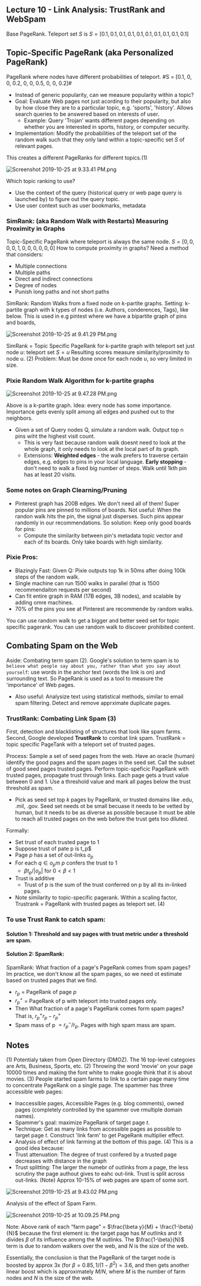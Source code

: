 ## Lecture 10 - Link Analysis: TrustRank and WebSpam
Base PageRank. Teleport set $S$ is $S = [0.1, 0.1, 0.1, 0.1, 0.1, 0.1, 0.1, 0.1, 0.1, 0.1]$
## Topic-Specific PageRank (aka Personalized PageRank)
  PageRank where nodes have different probabilities of teleport. #S = [0.1, 0, 0, 0.2, 0, 0, 0.5, 0, 0, 0.2]#
  - Instead of generic popularity, can we measure popularity within a topic?
  - Goal: Evaluate Web pages not just acording to their popularity, but also by how close they are to a particular topic, e.g. 'sports', 'history'. Allows search queries to be answered based on interests of user.
    - Example: Query 'Trojan' wants different pages depending on whether you are interested in sports, history, or computer security.
  - Implementation: Modify the probabilities of the teleport set of the random walk such that they only land within a topic-specific set $S$ of relevant pages. 
  
  This creates a different PageRanks for different topics.(1)

![Screenshot 2019-10-25 at 9.33.41 PM.png](/assets/blog_resources/D5FD5A77E44CD2B2FB329B6A497A1EEE.png)

Which topic ranking to use? 
 - Use the context of the query (historical query or web page query is launched by) to figure out the query topic. 
 - Use user context such as user bookmarks, metadata

### SimRank: (aka Random Walk with Restarts) Measuring Proximity in Graphs 
Topic-Specific PageRank where teleport is always the same node. $S=[0, 0, 0, 0, 1, 0, 0, 0, 0, 0, 0]$
How to compute proximity in graphs? Need a method that considers:
  - Multiple connections
  - Multiple paths
  - Direct and indirect connections
  - Degree of nodes
  - Punish long paths and not short paths
  
SimRank: Random Walks from a fixed node on k-partite graphs.
Setting: k-partite graph with k types of nodes (i.e. Authors, conderences, Tags), like below. This is used in e.g pintest where we have a bipartite graph of pins and boards,

![Screenshot 2019-10-25 at 9.41.29 PM.png](/assets/blog_resources/BF1FEB077BC3DEFF2A7056A882B8A823.png)

SimRank = Topic Specific PageRank for k-partite graph with teleport set just node $u$: teleport set $S={u}$
Resulting scores measure similarity/proximity to node u. (2)
Problem: Must be done once for each node $u$, so very limited in size.

### Pixie Random Walk Algorithm for k-partite graphs

![Screenshot 2019-10-25 at 9.47.28 PM.png](/assets/blog_resources/C258565CC6E85BB37B821F785D57C17A.png)

Above is a k-partite graph.
Idea: every node has some importance. Importance gets evenly split among all edges and pushed out to the neighbors.
- Given a set of Query nodes Q, simulate a random walk. Output top n pins wiht the highest visit count.
  - This is very fast because random walk doesnt need to look at the whole graph, it only needs to look at the local part of its graph.
  - Extensions: **Weighted edges** - the walk prefers to traverse certain edges, e.g. edges to pins in your local language. **Early stopping** - don't need to walk a fixed big number of steps. Walk until 1kth pin has at least 20 visits.

### Some notes on Graph Clearning/Pruning
  - Pinterest graph has 200B edges. We don't need all of them! Super popular pins are pinned to millions of boards. Not useful: When the randon walk hits the pin, the signal just disperses. Such pins appear randomly in our recommendations. So solution: Keep only good boards for pins:
    - Compute the similarity between pin's metadata topic vector and each of its boards. Only take boards with high similarity.

### Pixie Pros:
  - Blazingly Fast: Given Q: Pixie outputs top 1k in 50ms after doing 100k steps of the random walk.
  - Single machine can run 1500 walks in parallel (that is 1500 recommendaiton requests per second)
  - Can fit entire graph in RAM (17B edges, 3B nodes), and scalable by adding omre machines.
  - 70% of the pins you see at Pinterest are recommende by random walks.

You can use random walk to get a bigger and better seed set for topic specific pagerank.
You can use random walk to discover prohibited content. 

## Combating Spam on the Web
Aside: Combating term spam (2). Google's solution to term spam is to `believe what people say about you, rather than what you say about yourself`: use words in the anchor text (words the link is on) and surrounding text. So PageRank is used as a tool to measure the 'importance' of Web pages.
  - Also useful: Analysize text using statistical methods, similar to email spam filtering. Detect and remove apprximate duplicate pages. 

### TrustRank: Combating Link Spam (3)
First, detection and blacklisting of structures that look like spam farms.
Second, Google developed **TrustRank** to combat link spam. TrustRank = topic specific PageTank with a teleport set of trusted pages.

Process: Sample a set of seed pages from the web.
Have an oracle (human) identify the good pages and the spam pages in the seed set. Call the subset of good seed pages trusted pages. Perform topic-speficic PageRank with trusted pages, propagate trust through links. Each page gets a trust value between 0 and 1. Use a threshold value and mark all pages below the trust threshold as spam.
  - Pick as seed set top $k$ pages by PageRank, or trusted domains like .edu, .mil, .gov. Seed set needs ot be small becuase it needs to be vetted by human, but it needs to be as diverse as possible because it must be able to reach all trusted pages on the web before the trust gets too diluted.

Formally: 
  - Set trust of each trusted page to 1
  - Suppose trust of pate p is t_p$
  - Page $p$ has a set of out-links $o_p$
  - For each $q \in o_p$m $p$ confers the trust to $1$
    - $\beta t_p / |o_p|$ for $0< \beta<1$
  - Trust is additive
    - Trust of p is the sum of the trust conferred on p by all its in-linked pages.
  - Note similarity to topic-specific pagerank. Within a scaling factor, Trustrank = PageRank with trusted pages as teleport set. (4)

### To use Trust Rank to catch spam:

#### Solution 1: Threshold and say pages with trust metric under a threshold are spam. 

#### Solution 2: SpamRank: 
SpamRank: What fraction of a page's PageRank comes from spam pages? Im practice, we don't know all the spam pages, so we need ot estimate based on trusted pages that we find.

- $r_p$ = PageRank of page $p$
- $r_p^+$ = PageRank of p with teleport into trusted pages only. 
- Then What fraction of a page's PageRank comes form spam pages? That is, $r_p^= r_p - r_p^+$
- Spam mass of p $= r_p^-/r_p$. Pages with high spam mass are spam.

## Notes
(1) Potentialy taken from Open Directory (DMOZ). The 16 top-level categoies are Arts, Business, Sports, etc.
(2) Throwing the word 'movie' on your page 10000 times and making the font white to make google think that it is about movies.
(3) People started spam farms to link to a certain page many time to concentrate PageRank on a single page. The spammer has three accessible web pages:
  - Inaccessible pages, Accessible Pages (e.g. blog comments), owned pages (completely controlled by the spammer ove rmultiple domain names).
  - Spammer's goal: maximize PageRank of target page $t$.
  - Technique: Get as many links from accessible pages as possible to target page $t$. Construct 'link farm' to get PageRank multiplier effect.
  - Analysis of effect of link farming at the bottom of this page. 
(4) This is a good idea because:
  - Trust attenuation: The degree of trust confered by a trusted page decreases with distance in the graph
  - Trust splitting: The larger the numebr of outlinks from a page, the less scrutiny the page authout gives to eahc out-link. Trust is split across out-links.
(Note) Approx 10-15% of web pages are spam of some sort.

![Screenshot 2019-10-25 at 9.43.02 PM.png](/assets/blog_resources/CA2C75CD42EB1B87629CB543A15ADEEE.png)

Analysis of the effect of Spam Farm. 

![Screenshot 2019-10-25 at 10.09.25 PM.png](/assets/blog_resources/97E5F4FF376A7F72236A64CE9EA4124D.png)

Note: Above rank of each “farm page” = $\frac{\beta y}{M} + \frac{1-\beta}{N}$ because the first element is: the target page has $M$ outlinks and it divides $\beta$ of its influence among the M outlinks. The $\frac{1-\beta}{N}$ term is due to random walkers over the web, and $N$ is the size of the web.

Essentially, the conclusion is that the PageRank of the target node is boosted by approx 3x (for $\beta = 0.85, 1/(1-\beta^2) = 3.6$, and then gets another linear boost which is approximately $M/N$, where $M$ is the number of farm nodes and $N$ is the size of the web.

